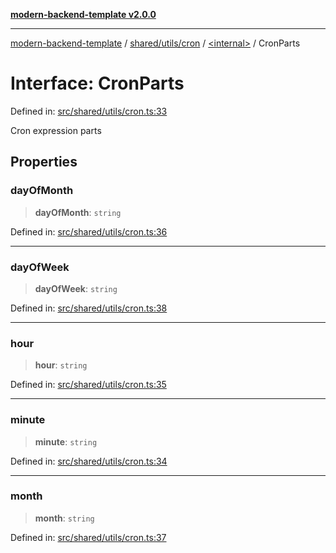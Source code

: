 [**modern-backend-template v2.0.0**](../../../../../README.md)

***

[modern-backend-template](../../../../../modules.md) / [shared/utils/cron](../../README.md) / [\<internal\>](../README.md) / CronParts

# Interface: CronParts

Defined in: [src/shared/utils/cron.ts:33](https://github.com/maemreyo/saas-4cus-nodejs/blob/2a5b3f3aa11335dfa561e80e1feabb8e6084261e/src/shared/utils/cron.ts#L33)

Cron expression parts

## Properties

### dayOfMonth

> **dayOfMonth**: `string`

Defined in: [src/shared/utils/cron.ts:36](https://github.com/maemreyo/saas-4cus-nodejs/blob/2a5b3f3aa11335dfa561e80e1feabb8e6084261e/src/shared/utils/cron.ts#L36)

***

### dayOfWeek

> **dayOfWeek**: `string`

Defined in: [src/shared/utils/cron.ts:38](https://github.com/maemreyo/saas-4cus-nodejs/blob/2a5b3f3aa11335dfa561e80e1feabb8e6084261e/src/shared/utils/cron.ts#L38)

***

### hour

> **hour**: `string`

Defined in: [src/shared/utils/cron.ts:35](https://github.com/maemreyo/saas-4cus-nodejs/blob/2a5b3f3aa11335dfa561e80e1feabb8e6084261e/src/shared/utils/cron.ts#L35)

***

### minute

> **minute**: `string`

Defined in: [src/shared/utils/cron.ts:34](https://github.com/maemreyo/saas-4cus-nodejs/blob/2a5b3f3aa11335dfa561e80e1feabb8e6084261e/src/shared/utils/cron.ts#L34)

***

### month

> **month**: `string`

Defined in: [src/shared/utils/cron.ts:37](https://github.com/maemreyo/saas-4cus-nodejs/blob/2a5b3f3aa11335dfa561e80e1feabb8e6084261e/src/shared/utils/cron.ts#L37)
